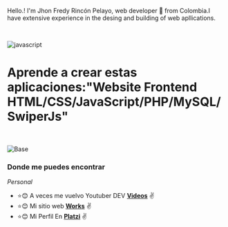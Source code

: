 Hello.! I'm Jhon Fredy Rincón Pelayo, web developer 🚀 from Colombia.I have extensive experience in the desing and building of web apllications.

<br />

![javascript](https://user-images.githubusercontent.com/97255802/158096794-c7b7130b-a85b-44aa-9c07-eb46e54c4c22.gif)

# Aprende a crear estas aplicaciones:"Website Frontend HTML/CSS/JavaScript/PHP/MySQL/SwiperJs"
<br />

![Base](https://user-images.githubusercontent.com/97255802/158096712-c6cb9789-4a3d-4726-b998-24f5ad8a0928.png)

### Donde me puedes encontrar

_Personal_
* :star::blush: A veces me vuelvo Youtuber DEV **[Videos]()** :v:
* :star::blush: Mi sitio web **[Works]()** :v:
* :star::blush: Mi Perfil En **[Platzi](https://platzi.com/p/JhonFy/)** :v:




